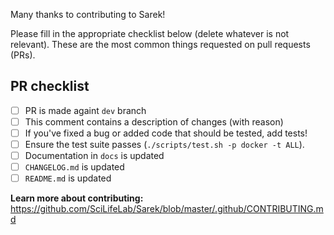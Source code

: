 Many thanks to contributing to Sarek!

Please fill in the appropriate checklist below (delete whatever is not relevant).
These are the most common things requested on pull requests (PRs).

## PR checklist
 - [ ] PR is made againt `dev` branch
 - [ ] This comment contains a description of changes (with reason)
 - [ ] If you've fixed a bug or added code that should be tested, add tests!
 - [ ] Ensure the test suite passes (`./scripts/test.sh -p docker -t ALL`).
 - [ ] Documentation in `docs` is updated
 - [ ] `CHANGELOG.md` is updated
 - [ ] `README.md` is updated

**Learn more about contributing:** https://github.com/SciLifeLab/Sarek/blob/master/.github/CONTRIBUTING.md
